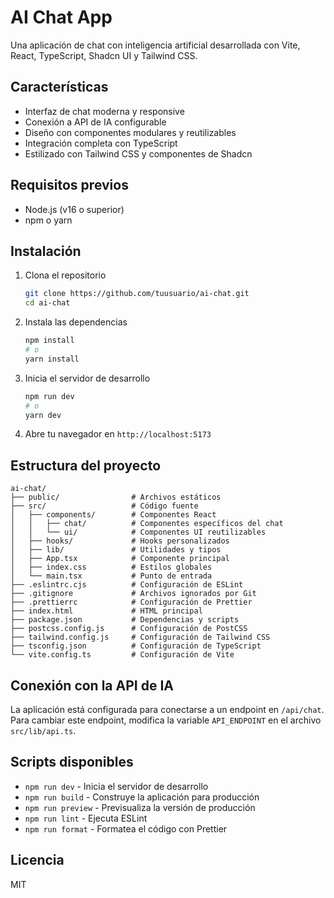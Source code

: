 # AI Chat App

Una aplicación de chat con inteligencia artificial desarrollada con Vite, React, TypeScript, Shadcn UI y Tailwind CSS.

## Características

- Interfaz de chat moderna y responsive
- Conexión a API de IA configurable
- Diseño con componentes modulares y reutilizables
- Integración completa con TypeScript
- Estilizado con Tailwind CSS y componentes de Shadcn

## Requisitos previos

- Node.js (v16 o superior)
- npm o yarn

## Instalación

1. Clona el repositorio

   ```bash
   git clone https://github.com/tuusuario/ai-chat.git
   cd ai-chat
   ```

2. Instala las dependencias

   ```bash
   npm install
   # o
   yarn install
   ```

3. Inicia el servidor de desarrollo

   ```bash
   npm run dev
   # o
   yarn dev
   ```

4. Abre tu navegador en `http://localhost:5173`

## Estructura del proyecto

```
ai-chat/
├── public/                # Archivos estáticos
├── src/                   # Código fuente
│   ├── components/        # Componentes React
│   │   ├── chat/          # Componentes específicos del chat
│   │   └── ui/            # Componentes UI reutilizables
│   ├── hooks/             # Hooks personalizados
│   ├── lib/               # Utilidades y tipos
│   ├── App.tsx            # Componente principal
│   ├── index.css          # Estilos globales
│   └── main.tsx           # Punto de entrada
├── .eslintrc.cjs          # Configuración de ESLint
├── .gitignore             # Archivos ignorados por Git
├── .prettierrc            # Configuración de Prettier
├── index.html             # HTML principal
├── package.json           # Dependencias y scripts
├── postcss.config.js      # Configuración de PostCSS
├── tailwind.config.js     # Configuración de Tailwind CSS
├── tsconfig.json          # Configuración de TypeScript
└── vite.config.ts         # Configuración de Vite
```

## Conexión con la API de IA

La aplicación está configurada para conectarse a un endpoint en `/api/chat`. Para cambiar este endpoint, modifica la variable `API_ENDPOINT` en el archivo `src/lib/api.ts`.

## Scripts disponibles

- `npm run dev` - Inicia el servidor de desarrollo
- `npm run build` - Construye la aplicación para producción
- `npm run preview` - Previsualiza la versión de producción
- `npm run lint` - Ejecuta ESLint
- `npm run format` - Formatea el código con Prettier

## Licencia

MIT
